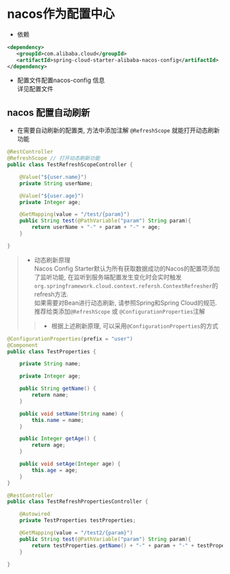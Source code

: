 # nacos作为配置中心

* 依赖  
```xml
<dependency>
   <groupId>com.alibaba.cloud</groupId>
   <artifactId>spring-cloud-starter-alibaba-nacos-config</artifactId>
</dependency>
```  
* 配置文件配置nacos-config 信息  
详见配置文件  

## nacos 配置自动刷新  
* 在需要自动刷新的配置类, 方法中添加注解 `@RefreshScope` 就能打开动态刷新功能  
```java
@RestController
@RefreshScope // 打开动态刷新功能
public class TestRefreshScopeController {

    @Value("${user.name}")
    private String userName;

    @Value("${user.age}")
    private Integer age;

    @GetMapping(value = "/test/{param}")
    public String test(@PathVariable("param") String param){
        return userName + "-" + param + "-" + age;
    }

}
```  
>* 动态刷新原理  
Nacos Config Starter默认为所有获取数据成功的Nacos的配置项添加了监听功能, 在监听到服务端配置发生变化时会实时触发`org.springframework.cloud.context.refersh.ContextRefresher`的refresh方法.  
如果需要对Bean进行动态刷新, 请参照Spring和Spring Cloud的规范. 推荐给类添加`@RefreshScope` 或 `@ConfigurationProperties`注解  
>>* 根据上述刷新原理, 可以采用`@ConfigurationProperties`的方式  
```java
@ConfigurationProperties(prefix = "user")
@Component
public class TestProperties {

    private String name;

    private Integer age;

    public String getName() {
        return name;
    }

    public void setName(String name) {
        this.name = name;
    }

    public Integer getAge() {
        return age;
    }

    public void setAge(Integer age) {
        this.age = age;
    }
}
```  
```java
@RestController
public class TestRefreshPropertiesController {

    @Autowired
    private TestProperties testProperties;

    @GetMapping(value = "/test2/{param}")
    public String test(@PathVariable("param") String param){
        return testProperties.getName() + "-" + param + "-" + testProperties.getAge();
    }

}
```
